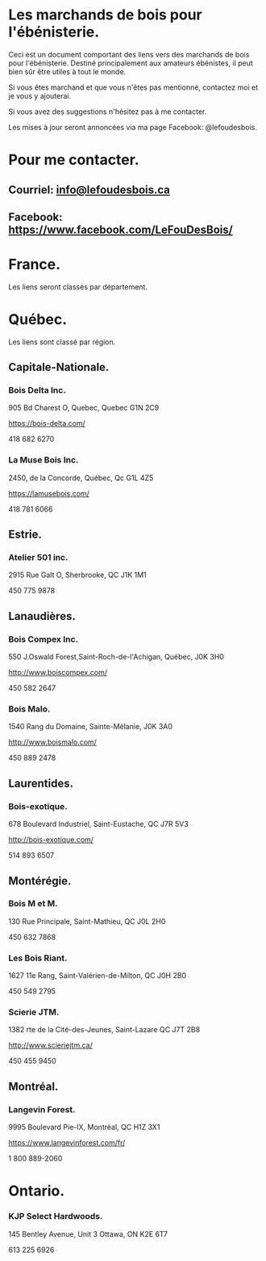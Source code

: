 # Les marchands de bois pour l'ébénisterie.

Ceci est un document comportant des liens vers des marchands de bois pour l'ébénisterie. Destiné principalement aux amateurs ébénistes, il peut bien sûr être utiles à tout le monde.

Si vous êtes marchand et que vous n'êtes pas mentionné, contactez moi et je vous y ajouterai.

Si vous avez des suggestions n'hésitez pas à me contacter.

Les mises à jour seront annoncées via ma page Facebook: @lefoudesbois.

# Pour me contacter.

## Courriel: info@lefoudesbois.ca
## Facebook: https://www.facebook.com/LeFouDesBois/

# France.
Les liens seront classés par département.
# Québec.
Les liens sont classé par région.
## Capitale-Nationale.

###  Bois Delta Inc.

905 Bd Charest O, Quebec, Quebec G1N 2C9

https://bois-delta.com/

418 682 6270

### La Muse Bois Inc.

2450, de la Concorde, Québec, Qc G1L 4Z5

https://lamusebois.com/

418 781 6066

## Estrie.

### Atelier 501 inc.

2915 Rue Galt O, Sherbrooke, QC J1K 1M1

450 775 9878

## Lanaudières.

### Bois Compex Inc.

550 J.Oswald Forest,Saint-Roch-de-l'Achigan, Québec, J0K 3H0

http://www.boiscompex.com/

450 582 2647

### Bois Malo.

1540 Rang du Domaine, Sainte-Mélanie, J0K 3A0

http://www.boismalo.com/

450 889 2478

## Laurentides.

### Bois-exotique.

678 Boulevard Industriel, Saint-Eustache, QC J7R 5V3

http://bois-exotique.com/

514 893 6507

## Montérégie.

### Bois M et M.

130 Rue Principale, Saint-Mathieu, QC J0L 2H0

450 632 7868

### Les Bois Riant.

1627 11e Rang, Saint-Valérien-de-Milton, QC J0H 2B0

450 549 2795

### Scierie JTM.

1382 rte de la Cité-des-Jeunes, Saint-Lazare QC J7T 2B8

http://www.scieriejtm.ca/

450 455 9450

## Montréal.

### Langevin Forest.

9995 Boulevard Pie-IX, Montréal, QC H1Z 3X1

https://www.langevinforest.com/fr/

1 800 889-2060

# Ontario.

### KJP Select Hardwoods.

145 Bentley Avenue, Unit 3 Ottawa, ON K2E 6T7

613 225 6926
